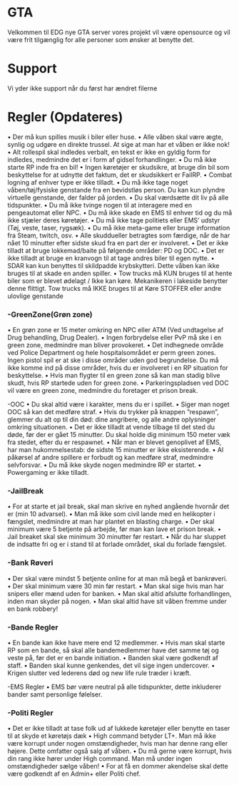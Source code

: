 # GTA
Velkommen til EDG nye GTA server vores projekt vil være opensource og vil være frit tilgænglig for alle personer som ønsker at benytte det.

# Support
Vi yder ikke support når du først har ændret filerne




# Regler (Opdateres)
•	Der må kun spilles musik i biler eller huse.
•	Alle våben skal være ægte, synlig og udgøre en direkte trussel. At sige at man har et våben er ikke nok!
•	Alt rollespil skal indledes verbalt, en tekst er ikke en gyldig form for indledes, medmindre det er i form af gidsel forhandlinger.
•	Du må ikke starte RP inde fra en bil!
•	Ingen køretøjer er skudsikre, at bruge din bil som beskyttelse for at udnytte det faktum, det er skudsikkert er FailRP.
•	Combat logning af enhver type er ikke tilladt.
•	Du må ikke tage noget våben/tøj/fysiske genstande fra en bevidstløs person. Du kan kun plyndre virtuelle genstande, der falder på jorden.
•	Du skal værdsætte dit liv på alle tidspunkter.
•	Du må ikke tvinge nogen til at interagere med en pengeautomat eller NPC.
•	Du må ikke skade en EMS til enhver tid og du må ikke stjæler deres køretøjer.
•	Du må ikke tage politiets eller EMS’ udstyr (Tøj, veste, taser, rygsæk).
•	Du må ikke meta-game eller bruge information fra Steam, twitch, osv.
•	Alle skuddueller betragtes som færdige, når de har nået 10 minutter efter sidste skud fra en part der er involveret.
•	Det er ikke tilladt at bruge lokkemad/baite på følgende områder: PD og DOC.
•	Det er ikke tilladt at bruge en kranvogn til at tage andres biler til egen nytte.
•	SDAR kan kun benyttes til skildpadde krybskytteri. Dette våben kan ikke bruges til at skade en anden spiller.
•	Tow trucks må KUN bruges til at hente biler som er blevet ødelagt / Ikke kan køre. Mekanikeren i lakeside benytter denne flittigt. Tow trucks må IKKE bruges til at Køre STOFFER eller andre ulovlige genstande

### -GreenZone(Grøn zone)
•	En grøn zone er 15 meter omkring en NPC eller ATM (Ved undtagelse af Drug behandling, Drug Dealer).
•	Ingen forbrydelse eller PvP må ske i en green zone, medmindre man bliver provokeret.
•	Det indhegnede område ved Police Department og hele hospitalsområdet er perm green zones. Ingen pistol spil er at ske i disse områder uden god begrundelse. Du må ikke komme ind på disse områder, hvis du er involveret i en RP situation for beskyttelse.
•	Hvis man flygter til en green zone så kan man stadig blive skudt, hvis RP startede uden for green zone.
•	Parkeringspladsen ved DOC vil være en green zone, medmindre du foretager et prison break.

-OOC
•	Du skal altid være i karakter, mens du er i spillet.
•	Siger man noget OOC så kan det medføre straf.
•	Hvis du trykker på knappen ”respawn”, glemmer du alt op til din død: dine angribere, og alle andre oplysninger omkring situationen.
•	Det er ikke tilladt at vende tilbage til det sted du døde, før der er gået 15 minutter. Du skal holde dig minimum 150 meter væk fra stedet, efter du er respawnet.
•	Når man er blevet genoplivet af EMS, har man hukommelsestab: de sidste 15 minutter er ikke eksisterende.
•	Al påkørsel af andre spillere er forbudt og kan medføre straf, medmindre selvforsvar.
•	Du må ikke skyde nogen medmindre RP er startet.
•	Powergaming er ikke tilladt.

### -JailBreak
•	For at starte et jail break, skal man skrive en nyhed angående hvornår det er (min 10 advarsel).
•	Man må ikke som civil lande med en helikopter i fængslet, medmindre at man har plantet en blasting charge.
•	Der skal minimum være 5 betjente på arbejde, før man kan lave et prison break.
•	Jail breaket skal ske minimum 30 minutter før restart.
•	Når du har sluppet de indsatte fri og er i stand til at forlade området, skal du forlade fængslet.

### -Bank Røveri
•	Der skal være mindst 5 betjente online for at man må begå et bankrøveri.
•	Der skal minimum være 30 min før restart.
•	Man skal sige hvis man har snipers eller mænd uden for banken.
•	Man skal altid afslutte forhandlingen, inden man skyder på nogen.
•	Man skal altid have sit våben fremme under en bank robbery!

### -Bande Regler
•	En bande kan ikke have mere end 12 medlemmer.
•	Hvis man skal starte RP som en bande, så skal alle bandemedlemmer have det samme tøj og veste på, før det er en bande initiation.
•	Banden skal være godkendt af staff.
•	Banden skal kunne genkendes, det vil sige ingen undercover.
•	Krigen slutter ved lederens død og new life rule træder i kræft.

-EMS Regler
•	EMS bør være neutral på alle tidspunkter, dette inkluderer bander samt personlige følelser.<br>
### -Politi Regler
•	Det er ikke tilladt at tase folk ud af lukkede køretøjer eller benytte en taser til at skyde et køretøjs dæk
•	High command betyder LT+. Man må ikke være korrupt under nogen omstændigheder, hvis man har denne rang eller højere. Dette omfatter også salg af våben.
•	Du må gerne være korrupt, hvis din rang ikke hører under High command. Man må under ingen omstændigheder sælge våben!
•	For at få en dommer akendelse skal dette være godkendt af en Admin+ eller Politi chef.

